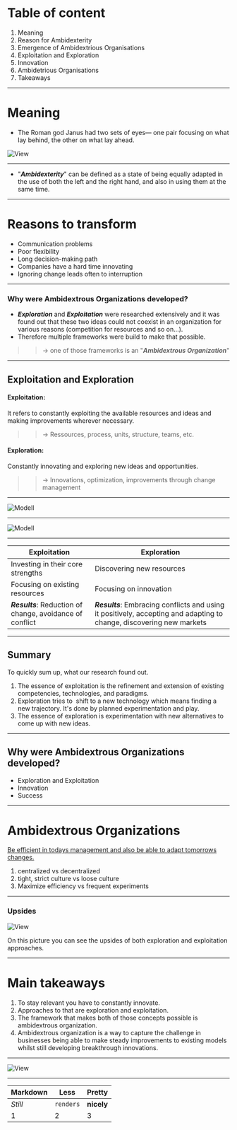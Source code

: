 <style type="text/css" rel="stylesheet">
* { color: ; 
    /background-image: url("Background.jpg");
    border-collapse: separate;
}
</style>

# Table of content 
1. Meaning
1. Reason for Ambidexterity
1. Emergence of Ambidextrious Organisations    
1. Exploitation and Exploration
1. Innovation
1. Ambidetrious Organisations
1. Takeaways

---

# Meaning
* The Roman god Janus had two sets of eyes— one pair focusing on what lay behind, the other on what lay ahead. 

![View](AmbidextriousView2.0.JPG)

---

* &#34;***Ambidexterity***&#34; can be defined as a state of being equally adapted in the use of both the left and the right hand, and also in using them at the same time. 

---

# Reasons to transform 
* Communication problems
* Poor flexibility
* Long decision-making path
* Companies have a hard time innovating
* Ignoring change leads often to interruption

---

### Why were Ambidextrous Organizations developed?

- ***Exploration*** and ***Exploitation*** were researched extensively and it was found out that these two ideas could not coexist in an organization for various reasons (competition for resources and so on...). 
- Therefore multiple frameworks were build to make that possible.
>> &rarr; one of those frameworks is an "***Ambidextrous Organization***"

---

## Exploitation and Exploration 
#### Exploitation: 
It refers to constantly exploiting the available resources and ideas and making improvements wherever necessary. 
>> &rarr; Ressources, process, units, structure, teams, etc.
#### Exploration: 
Constantly innovating and exploring new ideas and opportunities. 
 >> &rarr; Innovations, optimization, improvements through change management 
 

---

![Modell](Exploreandexploit1.png)

---


![Modell](Exploreandexploit.png)

---

Exploitation | Exploration 
---| --- |
Investing in their core strengths | Discovering new resources |
Focusing on existing resources| Focusing on innovation |
***Results***: Reduction of change, avoidance of conflict | ***Results***: Embracing conflicts and using it positively, accepting and adapting to change, discovering new markets  | 

---

## Summary
To quickly sum up, what our research found out.
1. The essence of exploitation is the refinement and extension of existing competencies, technologies, and paradigms.
2. Exploration tries to  shift to a new technology which means finding a new trajectory. It's done by planned experimentation and play.
3. The essence of exploration is experimentation with new alternatives to come up with new ideas.

---
## Why were Ambidextrous Organizations developed?

- Exploration and Exploitation 
- Innovation
- Success

---

# Ambidextrous Organizations

[Be efficient in todays management and also be able to adapt tomorrows changes.](https://app.animaker.com/previewslides/WHFtBJYZHFcUj3qD)

1. centralized vs decentralized
2. tight, strict culture vs loose culture
3. Maximize efficiency vs frequent experiments

---

### Upsides
![View](IMG_0316.jpg)

On this picture you can see the upsides of both exploration and exploitation approaches.

----
# Main takeaways

1. To stay relevant you have to constantly innovate. 
2. Approaches to that are exploration and exploitation. 
3. The framework that makes both of those concepts possible is ambidextrous organization.
4. Ambidextrous organization is a way to capture the challenge in businesses being able to make steady improvements to existing models whilst still developing breakthrough innovations.

---

![View](IMG_0317.jpg)

---



Markdown | Less | Pretty
--- | --- | ---
*Still* | `renders` | **nicely**
1 | 2 | 3


